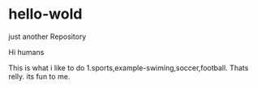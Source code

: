 # hello-wold
just another Repository

Hi humans

This is what i like to do
1.sports,example-swiming,soccer,football.
Thats relly. its fun to me.

